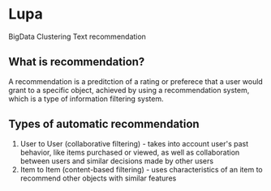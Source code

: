 Lupa
====

BigData Clustering Text recommendation

What is recommendation?
-----------------------
A recommendation is a preditction of a rating or preferece that a user would grant to a specific object, achieved by using a recommendation system, which is a type of information filtering system.


Types of automatic recommendation
---------------------------------

1. User to User (collaborative filtering) - takes into account user's past behavior, like items purchased or viewed, as well as collaboration between users and similar decisions made by other users
2. Item to Item (content-based filtering) - uses characteristics of an item to recommend other objects with similar features
